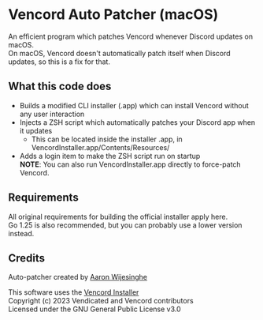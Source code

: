 # Vencord Auto Patcher (macOS)
An efficient program which patches Vencord whenever Discord updates on macOS.</br>
On macOS, Vencord doesn't automatically patch itself when Discord updates, so this is a fix for that.

## What this code does
- Builds a modified CLI installer (.app) which can install Vencord without any user interaction
- Injects a ZSH script which automatically patches your Discord app when it updates
    - This can be located inside the installer .app, in VencordInstaller.app/Contents/Resources/
- Adds a login item to make the ZSH script run on startup</br>
**NOTE**: You can also run VencordInstaller.app directly to force-patch Vencord.

## Requirements
All original requirements for building the official installer apply here.</br>
Go 1.25 is also recommended, but you can probably use a lower version instead.

## Credits
Auto-patcher created by [Aaron Wijesinghe](https://github.com/introvertednoob)

This software uses the [Vencord Installer](https://github.com/Vencord/Installer)</br>
Copyright (c) 2023 Vendicated and Vencord contributors</br>
Licensed under the GNU General Public License v3.0</br>
